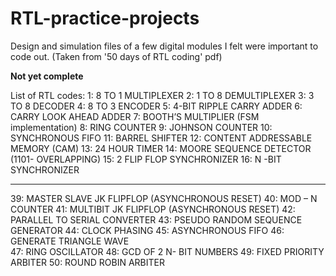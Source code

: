 # RTL-practice-projects
Design and simulation files of a few digital modules I felt were important to code out.
(Taken from '50 days of RTL coding' pdf)

**Not yet complete**

List of RTL codes: 
  1: 8 TO 1 MULTIPLEXER 
  2: 1 TO 8 DEMULTIPLEXER 
  3: 3 TO 8 DECODER 
  4: 8 TO 3 ENCODER 
  5: 4-BIT RIPPLE CARRY ADDER 
  6: CARRY LOOK AHEAD ADDER 
  7: BOOTH’S MULTIPLIER (FSM implementation)
  8: RING COUNTER 
  9: JOHNSON COUNTER 
  10: SYNCHRONOUS FIFO 
  11: BARREL SHIFTER 
  12: CONTENT ADDRESSABLE MEMORY (CAM) 
  13: 24 HOUR TIMER 
  14: MOORE SEQUENCE DETECTOR (1101- OVERLAPPING) 
  15: 2 FLIP FLOP SYNCHRONIZER 
  16: N -BIT SYNCHRONIZER 

  ------
  39: MASTER SLAVE JK FLIPFLOP (ASYNCHRONOUS RESET) 
  40: MOD – N COUNTER 
  41: MULTIBIT JK FLIPFLOP (ASYNCHRONOUS RESET) 
  42: PARALLEL TO SERIAL CONVERTER 
  43: PSEUDO RANDOM SEQUENCE GENERATOR 
  44: CLOCK PHASING 
  45: ASYNCHRONOUS FIFO 
  46: GENERATE  TRIANGLE WAVE  
  47: RING OSCILLATOR 
  48: GCD OF 2 N- BIT NUMBERS 
  49: FIXED PRIORITY ARBITER 
  50: ROUND ROBIN ARBITER 
